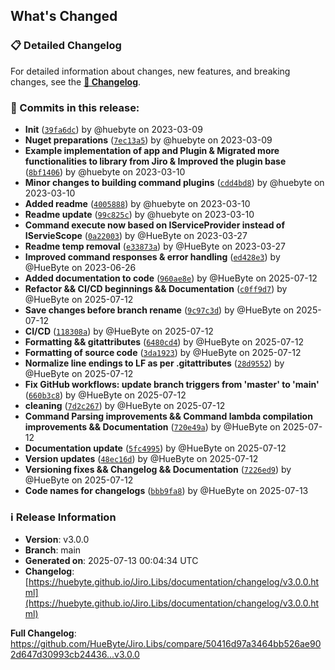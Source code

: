 ## What's Changed

### 📋 Detailed Changelog

For detailed information about changes, new features, and breaking changes, see the [**📖 Changelog**](https://huebyte.github.io/Jiro.Libs/documentation/changelog/v3.0.0.html).

### 🔄 Commits in this release:

- **Init** ([`39fa6dc`](https://github.com/HueByte/Jiro.Libs/commit/39fa6dc)) by @huebyte on 2023-03-09
- **Nuget preparations** ([`7ec13a5`](https://github.com/HueByte/Jiro.Libs/commit/7ec13a5)) by @huebyte on 2023-03-09
- **Example implementation of app and Plugin & Migrated more functionalities to library from Jiro & Improved the plugin base** ([`8bf1406`](https://github.com/HueByte/Jiro.Libs/commit/8bf1406)) by @huebyte on 2023-03-10
- **Minor changes to building command plugins** ([`cdd4bd8`](https://github.com/HueByte/Jiro.Libs/commit/cdd4bd8)) by @huebyte on 2023-03-10
- **Added readme** ([`4005888`](https://github.com/HueByte/Jiro.Libs/commit/4005888)) by @huebyte on 2023-03-10
- **Readme update** ([`99c825c`](https://github.com/HueByte/Jiro.Libs/commit/99c825c)) by @huebyte on 2023-03-10
- **Command execute now based on IServiceProvider instead of IServieScope** ([`0a22003`](https://github.com/HueByte/Jiro.Libs/commit/0a22003)) by @HueByte on 2023-03-27
- **Readme temp removal** ([`e33873a`](https://github.com/HueByte/Jiro.Libs/commit/e33873a)) by @HueByte on 2023-03-27
- **Improved command responses & error handling** ([`ed428e3`](https://github.com/HueByte/Jiro.Libs/commit/ed428e3)) by @HueByte on 2023-06-26
- **Added documentation to code** ([`960ae8e`](https://github.com/HueByte/Jiro.Libs/commit/960ae8e)) by @HueByte on 2025-07-12
- **Refactor && CI/CD beginnings && Documentation** ([`c0ff9d7`](https://github.com/HueByte/Jiro.Libs/commit/c0ff9d7)) by @HueByte on 2025-07-12
- **Save changes before branch rename** ([`9c97c3d`](https://github.com/HueByte/Jiro.Libs/commit/9c97c3d)) by @HueByte on 2025-07-12
- **CI/CD** ([`118308a`](https://github.com/HueByte/Jiro.Libs/commit/118308a)) by @HueByte on 2025-07-12
- **Formatting && gitattributes** ([`6480cd4`](https://github.com/HueByte/Jiro.Libs/commit/6480cd4)) by @HueByte on 2025-07-12
- **Formatting of source code** ([`3da1923`](https://github.com/HueByte/Jiro.Libs/commit/3da1923)) by @HueByte on 2025-07-12
- **Normalize line endings to LF as per .gitattributes** ([`28d9552`](https://github.com/HueByte/Jiro.Libs/commit/28d9552)) by @HueByte on 2025-07-12
- **Fix GitHub workflows: update branch triggers from 'master' to 'main'** ([`660b3c8`](https://github.com/HueByte/Jiro.Libs/commit/660b3c8)) by @HueByte on 2025-07-12
- **cleaning** ([`7d2c267`](https://github.com/HueByte/Jiro.Libs/commit/7d2c267)) by @HueByte on 2025-07-12
- **Command Parsing improvements && Command lambda compilation improvements && Documentation** ([`720e49a`](https://github.com/HueByte/Jiro.Libs/commit/720e49a)) by @HueByte on 2025-07-12
- **Documentation update** ([`5fc4995`](https://github.com/HueByte/Jiro.Libs/commit/5fc4995)) by @HueByte on 2025-07-12
- **Version updates** ([`48ec16d`](https://github.com/HueByte/Jiro.Libs/commit/48ec16d)) by @HueByte on 2025-07-12
- **Versioning fixes && Changelog && Documentation** ([`7226ed9`](https://github.com/HueByte/Jiro.Libs/commit/7226ed9)) by @HueByte on 2025-07-12
- **Code names for changelogs** ([`bbb9fa8`](https://github.com/HueByte/Jiro.Libs/commit/bbb9fa8)) by @HueByte on 2025-07-13

### ℹ️ Release Information

- **Version**: v3.0.0
- **Branch**: main
- **Generated on**: 2025-07-13 00:04:34 UTC
- **Changelog**: [https://huebyte.github.io/Jiro.Libs/documentation/changelog/v3.0.0.html](https://huebyte.github.io/Jiro.Libs/documentation/changelog/v3.0.0.html)

**Full Changelog**: <https://github.com/HueByte/Jiro.Libs/compare/50416d97a3464bb526ae902d647d30993cb24436...v3.0.0>
